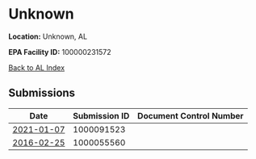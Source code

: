 # Unknown

**Location:** Unknown, AL

**EPA Facility ID:** 100000231572

[Back to AL Index](../../index.md)

## Submissions

| Date | Submission ID | Document Control Number |
|------|--------------|-------------------------|
| [2021-01-07](submissions/1000091523.md) | 1000091523 |  |
| [2016-02-25](submissions/1000055560.md) | 1000055560 |  |
